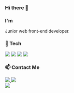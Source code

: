### Hi there 👋

### I'm
Junior web front-end developer.

### 💎 Tech
<span>
<img src="https://img.shields.io/badge/JavaScript-F7DF1E?style=flat&logo=JavaScript&logoColor=white" />
<img src="https://img.shields.io/badge/Visual%20Studio%20Code-007ACC?style=flat&logo=VisualStudioCode&logoColor=white" />
<img src="https://img.shields.io/badge/GitHub-181717?style=flat&logo=GitHub&logoColor=white" />
<img src="https://img.shields.io/badge/TypeScript-3178C6?style=flat-square&logo=JavaScript&logoColor=white"/>
</span>

### 📫 Contact Me
<a href="https://velog.io/@frontendohs">
	<img src="https://img.shields.io/badge/Blog-FF9800?style=flat&logo=Blogger&logoColor=white" />
</a>
<a href="mailto:ohs6006@gmail.com">
	<img src="https://img.shields.io/badge/Mail-30B980?style=flat&logo=Gmail&logoColor=white" />
</a>
<div>
   <img src="https://github-readme-stats.vercel.app/api/top-langs/?username=osh6006&layout=compact">
</div>


